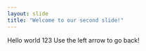 ```yaml
---
layout: slide
title: "Welcome to our second slide!"
---
```

Hello world 123
Use the left arrow to go back!
